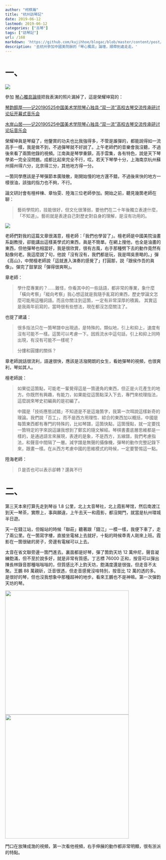 ```yaml
---
author: "柯棋瀚"
title: "杭州訪琴記"
date: 2019-06-12
lastmod: 2019-06-12
categories: ["古琴"]
tags: ["訪琴記"]
url: /168
markdown: 'https://github.com/kujihhoe/blogac/blob/master/content/post/168杭州琴.md'
description: '去杭州參加中國美院辦的「琴心獨具」論壇，順帶到處走走。'
---
```


# 一、

<img src="https://pic.superbed.cn/item/5ceea0d0451253d178235aeb">

參加 [琴心獨具論壇](https://mp.weixin.qq.com/s/X5N1tUAIZgqDCugWIpjMBw)<n>把我表演的照片漏掉了</n>，這是榮耀坤寫的：

[琴韵醇厚——记20190525中国美术学院琴心独具·“双一流”高校古琴交流传承研讨论坛开幕式音乐会](https://user.qzone.qq.com/1063301167/blog/1558804563)

[水岸山居——记20190525中国美术学院琴心独具·“双一流”高校古琴交流传承研讨论坛音乐会](https://user.qzone.qq.com/1063301167/blog/1558830296?g_f=&srctype=&ticket=&_t_=0.9849964704638958)

榮耀坤眞是琴癡了，他鑒賞的功夫也比我強得多，不管是誰彈的，都能說得如一流高手一樣，我是做不到，不過彈琴就不好說了。上午老師們的音樂會我沒聽，不過後來看了兩箇他錄的視頻。江南眞是琴學重鎮，高手雲集，各有特色，說是天下琴學弟一完全沒問題。成都比起來完全不行，哎。若天下琴學十分，上海南京杭州蘇州揚州得六分，北亰得三分，其他地方得一分。

一箇同學<n>應該是子琴</n>彈節本廣陵散，剛開始慢的地方還不錯，不過後來快的地方一樣很油，該強的指力也不夠，不行。

論文研討會有檀梓棟、章怡雯、陸海三位老師參加。開始之前，聽見幾箇老師在聊：

> 藝術學院的，技能很好，但文化很薄弱，要他們在二十年後獨立表達什麼，「不知道」。藝術就是表達自己對歷史對自身的理解，是沒有功用的。

<img src="https://pic1.superbed.cn/item/5ceea0d6451253d178235bf0">

老師們對我的這篇文章很滿意，檀老師：「我們也學習了」。檀老師是中國美院油畫系副教授，卻能講出這樣美學式的東西，眞是不簡單。在網上搜他，也全是油畫的東西，但他彈琴也相當好，我是很欣賞，很有古風，右手那種劈下去的動作竟然有點像何老。我這麼說了句，他說「沒有沒有，我們都是玩，我是咡吳景略的。」彈《高山》，中閒檀老師說「這就進入演奏的感覺了」打圓那，説「跟侯作吾的眞像」。彈完了鼓掌説「彈得很爽啊」。

章老師：

> 學什麼專業的？……難怪，你看其中的一些話語，都非常的專業，象什麼「橫向考察」「縱向考察」<n>我心想這就是我隨手亂寫的東西，歷史學論文怎麼可能用這種詞語。</n>而且你關注到這箇，一定有非常深厚的積澱。 <n>其實這是我兩年前寫的，當時很有些想法，現在都沒怎麼關注了。</n>

也提了建議：

> 很多指法只在一箇琴譜中出現過，是特殊的。類似地，引上和抑上，速度有沒有可能不一樣。這箇可以考慮一下。因爲流水中這句話，引上和抑上同時出現，有沒有可能不一樣呢？
>
> 分摟和圓摟的關係？

章老師說話很流利，語速很快，應該是活潑開朗的女生，看她彈琴的視頻，也很爽利，琴如其人。

檀老師說：

> 如果從這箇點，可能老一輩覺得這是一箇邊角的東西，但正是火花產生的地方。你既然有興趣，有能力，如果能從這箇點深入下去，專門來梳理指法，這麼說來琴史初編眞的是初編了。
>
> 中國是「技術應態試錯」<n>不知道是不是這幾箇字，我第一次咡說這樣新奇的理論。</n>我們說「百工」，而不是西方用理性、綜合的東西加以概括，中國是每箇東西都有專門的特殊的，比如琴譜，這箇快點，這箇慢點，就一定要找一箇特定的字來説<n>這讓我想到了鄭玄的隨文解經</n>。琴棋書畫底層思維都是一樣的，是通過語言來展現，表達的是象，不是西方，五線譜，我們考慮指法，和聲音中間隔了一層。減字譜是無聲的攝像機，彈琴的動作完整記錄下來，跟畫一樣。在从西方考慮中國的思維模式的時候，一定要警惕這一點。

陸海老師：

> 卩是否也可以表示卻轉？<n>還眞不行</n>

# 二、

第三天本來打算先走到琴谷 1.8 公里，北上太音琴社，北上霞影琴馆，然后南渡江到天一琴茶，實際上，事與願違，上午去天一和霞影，都沒開門，就當是杭州環城半日遊。

天一在錢江站，但報站的時候「聯莊」聽著跟「錢江」一模一樣，我便下車了，走了兩公里。在一箇寫字樓，直接坐電梯上去就好，十點的時候秊靑人剛來上班。霞影在一箇很破的房子，旁邊有電梯可以上去。

太音在省文聯旁邊一箇門進去。裏面都是好琴，彈了箇鈞天坊 12 萬仲尼，聲音凝練飽滿，但不至於說多好，就是非常有質感。丁志標 76000 正和，按音可以彈出陳長林錄音那種嗡嗡嗡的，但質感比不上鈞天坊，飽滿度還是很強，但走音不太聚。王鵬 88 萬親斫，泛音很透，但走音感覺沒啥特別，按音比 12 萬的透的多。是很好的琴，但也沒我想象中那種超神的地步。看來王鵬也不是神嘛。第一次彈鈞天坊的琴。



<img src="https://pic2.superbed.cn/item/5cef8391451253d1783545a4.jpg" width=400>

<img src="https://pic.superbed.cn/item/5cef8393451253d17835462b.jpg" width=400>

門口在放陳成渤的視頻，第一次看他視頻，右手伸展的動作都非常明顯，很有浙派的特點。